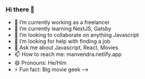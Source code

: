 ### Hi there 👋

- 🔭 I’m currently working as a freelancer
- 🌱 I’m currently learning NextJS, Gatsby
- 👯 I’m looking to collaborate on anything Javascript
- 🤔 I’m looking for help with finding a job
- 💬 Ask me about Javascript, React, Movies
- 📫 How to reach me: manvendra.netlify.app
- 😄 Pronouns: He/Him
- ⚡ Fun fact: Big movie geek
-->
